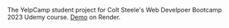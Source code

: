 The YelpCamp student project for Colt Steele's Web Develpoer Bootcamp 2023 Udemy course.
<a href="https://yelp-camp-ha05.onrender.com">Demo</a> on Render.